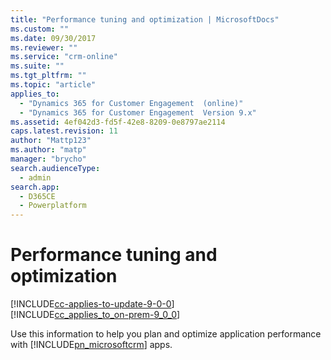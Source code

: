 ```yaml
---
title: "Performance tuning and optimization | MicrosoftDocs"
ms.custom: ""
ms.date: 09/30/2017
ms.reviewer: ""
ms.service: "crm-online"
ms.suite: ""
ms.tgt_pltfrm: ""
ms.topic: "article"
applies_to: 
  - "Dynamics 365 for Customer Engagement  (online)"
  - "Dynamics 365 for Customer Engagement  Version 9.x"
ms.assetid: 4ef042d3-fd5f-42e8-8209-0e8797ae2114
caps.latest.revision: 11
author: "Mattp123"
ms.author: "matp"
manager: "brycho"
search.audienceType: 
  - admin
search.app: 
  - D365CE
  - Powerplatform
---
```

# Performance tuning and optimization

[!INCLUDE[cc-applies-to-update-9-0-0](../includes/cc_applies_to_update_9_0_0.md)]<br/>[!INCLUDE[cc_applies_to_on-prem-9_0_0](../includes/cc_applies_to_on-prem-9_0_0.md)]

Use this information to help you plan and optimize application performance with [!INCLUDE[pn_microsoftcrm](../includes/pn-dynamics-crm.md)] apps.  
